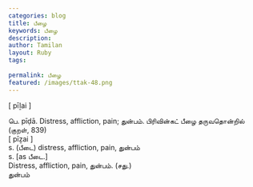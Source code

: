 ```yaml
---
categories: blog
title: பீழை
keywords: பீழை
description: 
author: Tamilan
layout: Ruby
tags: 
 
permalink: பீழை
featured: /images/ttak-48.png
---
```

  
[ pīḻai ]  
  
பெ. pīḍā. Distress, affliction, pain; துன்பம். பிரிவின்கட் பீழை தருவதொன்றில் (குறள், 839)  
[ pīẕai ]  
s. (பீடை) distress, affliction, pain, துன்பம்  
s. [as பீடை.]  
Distress, affliction, pain, துன்பம். (சது.)  
துன்பம்